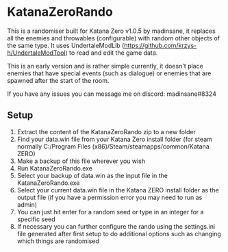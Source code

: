# KatanaZeroRando
This is a randomiser built for Katana Zero v1.0.5 by madinsane, it replaces all the enemies and throwables (configurable) with random other objects of the same type. It uses UndertaleModLib (https://github.com/krzys-h/UndertaleModTool) to read and edit the game data.

This is an early version and is rather simple currently, it doesn't place enemies that have special events (such as dialogue) or enemies that are spawned after the start of the room.

If you have any issues you can message me on discord: madinsane#8324

## Setup
1. Extract the content of the KatanaZeroRando zip to a new folder
1. Find your data.win file from your Katana Zero install folder (for steam normally C:/Program Files (x86)/Steam/steamapps/common/Katana ZERO)
1. Make a backup of this file wherever you wish
1. Run KatanaZeroRando.exe
1. Select your backup of data.win as the input file in the KatanaZeroRando.exe
1. Select your current data.win file in the Katana ZERO install folder as the output file (if you have a permission error you may need to run as admin)
1. You can just hit enter for a random seed or type in an integer for a specific seed
1. If necessary you can further configure the rando using the settings.ini file generated after first setup to do additional options such as changing which things are randomised
